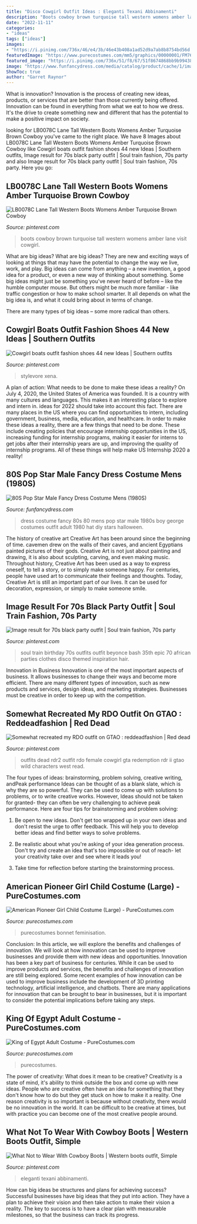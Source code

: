 ```yaml
---
title: "Disco Cowgirl Outfit Ideas : Eleganti Texani Abbinamenti"
description: "Boots cowboy brown turquoise tall western womens amber lane visit cowgirl"
date: "2022-11-11"
categories:
- "ideas"
tags: ["ideas"]
images:
- "https://i.pinimg.com/736x/46/e4/3b/46e43b408a1ad52d9a7ab8b8754bd56d.jpg"
featuredImage: "https://www.purecostumes.com/mm5/graphics/00000001/FM76236_full_1.jpg"
featured_image: "https://i.pinimg.com/736x/51/f8/67/51f8674868bb9b99438f27c9490deebd.jpg"
image: "https://www.funfancydress.com/media/catalog/product/cache/1/image/1200x/040ec09b1e35df139433887a97daa66f/F/U/FUN2395.jpg"
ShowToc: true
author: "Garret Raynor"
---
```



What is innovation?
Innovation is the process of creating new ideas, products, or services that are better than those currently being offered. Innovation can be found in everything from what we eat to how we dress. It's the drive to create something new and different that has the potential to make a positive impact on society.

	

		
looking for LB0078C Lane Tall Western Boots Womens Amber Turquoise Brown Cowboy you've came to the right place. We have 8 Images about LB0078C Lane Tall Western Boots Womens Amber Turquoise Brown Cowboy like Cowgirl boats outfit fashion shoes 44 new Ideas | Southern outfits, Image result for 70s black party outfit | Soul train fashion, 70s party and also Image result for 70s black party outfit | Soul train fashion, 70s party. Here you go:
		
    
## LB0078C Lane Tall Western Boots Womens Amber Turquoise Brown Cowboy

<img loading=lazy src="https://i.pinimg.com/736x/80/b7/67/80b767b3999bc3b0047b763a49fcde47--brown-cowboy-boots-cowboy-hats.jpg" onerror="this.onerror=null;this.src='https://tse4.mm.bing.net/th?id=OIP.dNfkQWH-sv9f5brjbo5weQHaMN&amp;pid=15.1';" alt="LB0078C Lane Tall Western Boots Womens Amber Turquoise Brown Cowboy">

_Source: pinterest.com_

>boots cowboy brown turquoise tall western womens amber lane visit cowgirl. 

	

What are big ideas?
What are big ideas? They are new and exciting ways of looking at things that may have the potential to change the way we live, work, and play. Big ideas can come from anything – a new invention, a good idea for a product, or even a new way of thinking about something.
Some big ideas might just be something you've never heard of before – like the humble computer mouse. But others might be much more familiar - like traffic congestion or how to make school smarter. It all depends on what the big idea is, and what it could bring about in terms of change.

There are many types of big ideas – some more radical than others.

    
## Cowgirl Boats Outfit Fashion Shoes 44 New Ideas | Southern Outfits

<img loading=lazy src="https://i.pinimg.com/736x/a1/40/a7/a140a7b029c66fdbb56989e5bf3e2fa8.jpg" onerror="this.onerror=null;this.src='https://tse3.mm.bing.net/th?id=OIP.shrqPpNGRzfDv8h_a__X9QAAAA&amp;pid=15.1';" alt="Cowgirl boats outfit fashion shoes 44 new Ideas | Southern outfits">

_Source: pinterest.com_

>stylevore xena. 

	

A plan of action: What needs to be done to make these ideas a reality?
On July 4, 2020, the United States of America was founded. It is a country with many cultures and languages. This makes it an interesting place to explore and intern in. ideas for 2022 should take into account this fact. There are many places in the US where you can find opportunities to intern, including government, business, media, education, and healthcare. 
In order to make these ideas a reality, there are a few things that need to be done. These include creating policies that encourage internship opportunities in the US, increasing funding for internship programs, making it easier for interns to get jobs after their internship years are up, and improving the quality of internship programs. All of these things will help make US Internship 2020 a reality!

    
## 80S Pop Star Male Fancy Dress Costume Mens (1980S)

<img loading=lazy src="https://www.funfancydress.com/media/catalog/product/cache/1/image/1200x/040ec09b1e35df139433887a97daa66f/F/U/FUN2395.jpg" onerror="this.onerror=null;this.src='https://tse2.mm.bing.net/th?id=OIP.MbKeYkk1zRGlUrPfY1g0MgHaPf&amp;pid=15.1';" alt="80S Pop Star Male Fancy Dress Costume Mens (1980S)">

_Source: funfancydress.com_

>dress costume fancy 80s 80 mens pop star male 1980s boy george costumes outfit adult 1980 hat diy stars halloween. 

	

The history of creative art
Creative Art has been around since the beginning of time. cavemen drew on the walls of their caves, and ancient Egyptians painted pictures of their gods. Creative Art is not just about painting and drawing, it is also about sculpting, carving, and even making music.
Throughout history, Creative Art has been used as a way to express oneself, to tell a story, or to simply make someone happy. For centuries, people have used art to communicate their feelings and thoughts. Today, Creative Art is still an important part of our lives. It can be used for decoration, expression, or simply to make someone smile.

    
## Image Result For 70s Black Party Outfit | Soul Train Fashion, 70s Party

<img loading=lazy src="https://i.pinimg.com/736x/51/f8/67/51f8674868bb9b99438f27c9490deebd.jpg" onerror="this.onerror=null;this.src='https://tse2.mm.bing.net/th?id=OIP.g1RaM2WjHCQf0ETEEjFU-AAAAA&amp;pid=15.1';" alt="Image result for 70s black party outfit | Soul train fashion, 70s party">

_Source: pinterest.com_

>soul train birthday 70s outfits outfit beyonce bash 35th epic 70 african parties clothes disco themed inspiration hair. 

	

Innovation in Business
Innovation is one of the most important aspects of business. It allows businesses to change their ways and become more efficient. There are many different types of innovation, such as new products and services, design ideas, and marketing strategies. Businesses must be creative in order to keep up with the competition.

    
## Somewhat Recreated My RDO Outfit On GTAO : Reddeadfashion | Red Dead

<img loading=lazy src="https://i.pinimg.com/736x/46/e4/3b/46e43b408a1ad52d9a7ab8b8754bd56d.jpg" onerror="this.onerror=null;this.src='https://tse1.mm.bing.net/th?id=OIP.qM4-ondI5k0PftUOh6noqgHaJ5&amp;pid=15.1';" alt="Somewhat recreated my RDO outfit on GTAO : reddeadfashion | Red dead">

_Source: pinterest.com_

>outfits dead rdr2 outfit rdo female cowgirl gta redemption rdr ii gtao wild characters west read. 

	

The four types of ideas: brainstorming, problem solving, creative writing, andPeak performance
Ideas can be thought of as a blank slate, which is why they are so powerful. They can be used to come up with solutions to problems, or to write creative works. However, Ideas should not be taken for granted- they can often be very challenging to achieve peak performance. Here are four tips for brainstorming and problem solving:
1. Be open to new ideas. Don't get too wrapped up in your own ideas and don't resist the urge to offer feedback. This will help you to develop better ideas and find better ways to solve problems.

2. Be realistic about what you're asking of your idea generation process. Don't try and create an idea that's too impossible or out of reach- let your creativity take over and see where it leads you!

3. Take time for reflection before starting the brainstorming process.

    
## American Pioneer Girl Child Costume (Large) - PureCostumes.com

<img loading=lazy src="https://www.purecostumes.com/mm5/graphics/00000001/FM76236_full_1.jpg" onerror="this.onerror=null;this.src='https://tse2.mm.bing.net/th?id=OIP.Ms75h5tN5pPAhJgdoF33fwHaLO&amp;pid=15.1';" alt="American Pioneer Girl Child Costume (Large) - PureCostumes.com">

_Source: purecostumes.com_

>purecostumes bonnet feminisation. 

	

Conclusion: In this article, we will explore the benefits and challenges of innovation. We will look at how innovation can be used to improve businesses and provide them with new ideas and opportunities.
Innovation has been a key part of business for centuries. While it can be used to improve products and services, the benefits and challenges of innovation are still being explored. Some recent examples of how innovation can be used to improve business include the development of 3D printing technology, artificial intelligence, and chatbots. There are many applications for innovation that can be brought to bear in businesses, but it is important to consider the potential implications before taking any steps.

    
## King Of Egypt Adult Costume - PureCostumes.com

<img loading=lazy src="https://www.purecostumes.com/mm5/graphics/00000001/G9893_full_1.jpg" onerror="this.onerror=null;this.src='https://tse1.mm.bing.net/th?id=OIP.mOuFN_Q_sBkvsETYjf5fKQHaLO&amp;pid=15.1';" alt="King of Egypt Adult Costume - PureCostumes.com">

_Source: purecostumes.com_

>purecostumes. 

	

The power of creativity: What does it mean to be creative?
Creativity is a state of mind, it's ability to think outside the box and come up with new ideas. People who are creative often have an idea for something that they don't know how to do but they get stuck on how to make it a reality. One reason creativity is so important is because without creativity, there would be no innovation in the world. It can be difficult to be creative at times, but with practice you can become one of the most creative people around.

    
## What Not To Wear With Cowboy Boots | Western Boots Outfit, Simple

<img loading=lazy src="https://i.pinimg.com/736x/1b/1d/4e/1b1d4ee9dbe7189c80dd3ada47a3f871.jpg" onerror="this.onerror=null;this.src='https://tse3.mm.bing.net/th?id=OIP.AXLWDSmD3USTk4d1-malZwHaKw&amp;pid=15.1';" alt="What Not to Wear With Cowboy Boots | Western boots outfit, Simple">

_Source: pinterest.com_

>eleganti texani abbinamenti. 

	

How can big ideas be structures and plans for achieving success?
Successful businesses have big ideas that they put into action. They have a plan to achieve their vision and then take action to make their vision a reality. The key to success is to have a clear plan with measurable milestones, so that the business can track its progress.

